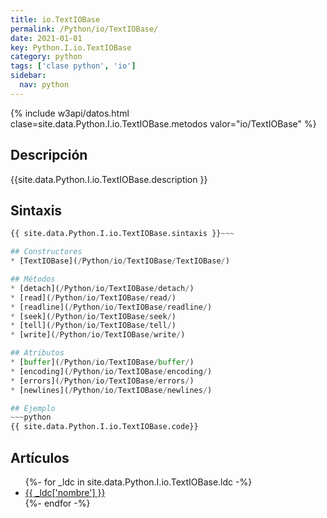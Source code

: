 ```yaml
---
title: io.TextIOBase
permalink: /Python/io/TextIOBase/
date: 2021-01-01
key: Python.I.io.TextIOBase
category: python
tags: ['clase python', 'io']
sidebar: 
  nav: python
---
```


{% include w3api/datos.html clase=site.data.Python.I.io.TextIOBase.metodos valor="io/TextIOBase" %}

## Descripción
{{site.data.Python.I.io.TextIOBase.description }}

## Sintaxis
~~~python
{{ site.data.Python.I.io.TextIOBase.sintaxis }}~~~

## Constructores
* [TextIOBase](/Python/io/TextIOBase/TextIOBase/)

## Métodos
* [detach](/Python/io/TextIOBase/detach/)
* [read](/Python/io/TextIOBase/read/)
* [readline](/Python/io/TextIOBase/readline/)
* [seek](/Python/io/TextIOBase/seek/)
* [tell](/Python/io/TextIOBase/tell/)
* [write](/Python/io/TextIOBase/write/)

## Atributos
* [buffer](/Python/io/TextIOBase/buffer/)
* [encoding](/Python/io/TextIOBase/encoding/)
* [errors](/Python/io/TextIOBase/errors/)
* [newlines](/Python/io/TextIOBase/newlines/)

## Ejemplo
~~~python
{{ site.data.Python.I.io.TextIOBase.code}}
~~~

## Artículos
<ul>
{%- for _ldc in site.data.Python.I.io.TextIOBase.ldc -%}
   <li>
       <a href="{{_ldc['url'] }}">{{ _ldc['nombre'] }}</a>
   </li>
{%- endfor -%}
</ul>
